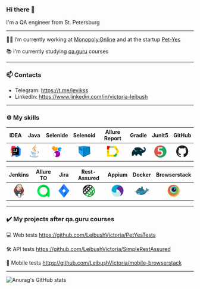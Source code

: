 ### Hi there 👋

I'm a QA engineer from St. Petersburg
___

:woman_office_worker: I’m currently working at [Monopoly.Online](https://monopoly.ru/) and at the startup [Pet-Yes](https://pet-yes.com/) 

:books: I'm currently studying [qa.guru](https://qa.guru/) courses
___

### :mailbox: Contacts
- Telegram: https://t.me/levikss
- LinkedIn: https://www.linkedin.com/in/victoria-leibush
___

### :gear: My skills

| IDEA | Java | Selenide | Selenoid | Allure Report | Gradle | Junit5 | GitHub |
|:--------:|:-------------:|:---------:|:-------:|:----:|:------:|:----:|:----:|
| <img src="images/Intelij_IDEA.svg" width="40" height="40"> | <img src="images/JAVA.svg" width="40" height="40"> | <img src="images/Selenide.svg" width="40" height="40"> | <img src="images/Selenoid.svg" width="40" height="40"> | <img src="images/Allure_Report.svg" width="40" height="40"> | <img src="images/Gradle.svg" width="40" height="40"> | <img src="images/Junit5.svg" width="40" height="40"> | <img src="images/GitHub.svg" width="40" height="40"> |

| Jenkins | Allure TO | Jira | Rest-Assured | Appium | Docker | Browserstack |
|:------:|:------:|:--------:|:--------:|:--------:|:--------:|:--------:|
| <img src="images/Jenkins.svg" width="40" height="40"> | <img src="images/Allure_TO.svg" width="40" height="40"> | <img src="images/Jira.svg" width="40" height="40"> | <img src="images/Rest-Assured.svg" width="40" height="40"> | <img src="images/Appium.svg" width="40" height="40"> | <img src="images/Docker.svg" width="40" height="40"> | <img src="images/Browserstack.svg" width="40" height="40"> |
___

### :heavy_check_mark: My projects after qa.guru courses

:computer: Web tests https://github.com/LeibushVictoria/PetYesTests

:hammer_and_wrench: API tests https://github.com/LeibushVictoria/SimpleRestAssured

:iphone: Mobile tests https://github.com/LeibushVictoria/mobile-browserstack
___

![Anurag's GitHub stats](https://github-readme-stats.vercel.app/api?username=KristinaStolyarenko&show_icons=true&theme=github_dark)
